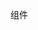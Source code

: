 <!--
 * @Author: SHUO
 * @Date: 2022-06-09 19:52:17
 * @LastEditors: SHUO
 * @LastEditTime: 2022-06-09 19:52:20
 * @FilePath: /doc/docs/front-end/Vue/Vue3/component.md
 * @Description:
 *
-->

组件
